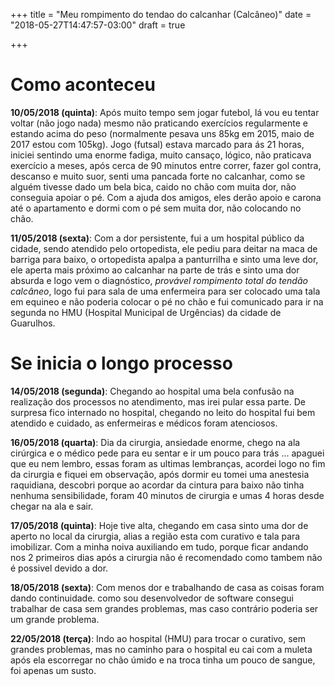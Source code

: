 +++
title = "Meu rompimento do tendao do calcanhar (Calcâneo)"
date = "2018-05-27T14:47:57-03:00"
draft = true

+++

# Como aconteceu
**10/05/2018 (quinta)**: Após muito tempo sem jogar futebol, lá vou eu tentar voltar (não jogo nada) mesmo não praticando exercícios regularmente e estando acima do peso (normalmente pesava uns 85kg em 2015, maio de 2017 estou com 105kg). Jogo (futsal) estava marcado para ás 21 horas, iniciei sentindo uma enorme fadiga, muito cansaço, lógico, não praticava exercício a meses, após cerca de 90 minutos entre correr, fazer gol contra, descanso e muito suor, senti uma pancada forte no calcanhar, como se alguém tivesse dado um bela bica, caido no chão com muita dor, não conseguia apoiar o pé. Com a ajuda dos amigos, eles derão apoio e carona até o apartamento e dormi com o pé sem muita dor, não colocando no chão.

**11/05/2018 (sexta)**: Com a dor persistente, fui a um hospital público da cidade, sendo atendido pelo ortopedista, ele pediu para deitar na maca de barriga para baixo, o ortopedista apalpa a panturrilha e sinto uma leve dor, ele aperta mais próximo ao calcanhar na parte de trás e sinto uma dor absurda e logo vem o diagnóstico, *provável rompimento total do tendão calcâneo*, logo fui para sala de uma enfermeira para ser colocado uma tala em equineo e não poderia colocar o pé no chão e fui comunicado para ir na segunda no HMU (Hospital Municipal de Urgências) da cidade de Guarulhos.

# Se inicia o longo processo

**14/05/2018 (segunda)**: Chegando ao hospital uma bela confusão na realização dos processos no atendimento, mas irei pular essa parte. De surpresa fico internado no hospital, chegando no leito do hospital fui bem atendido e cuidado, as enfermeiras e médicos foram atenciosos.

**16/05/2018 (quarta)**: Dia da cirurgia, ansiedade enorme, chego na ala cirúrgica e o médico pede para eu sentar e ir um pouco para trás ... apaguei que eu nem lembro, essas foram as ultimas lembranças, acordei logo no fim da cirurgia e fiquei em observação, após dormir eu tomei uma anestesia raquidiana, descobri porque ao acordar da cintura para baixo não tinha nenhuma sensibilidade, foram 40 minutos de cirurgia e umas 4 horas desde chegar na ala e sair.

**17/05/2018 (quinta)**: Hoje tive alta, chegando em casa sinto uma dor de aperto no local da cirurgia, alias a região esta com curativo e tala para imobilizar. Com a minha noiva auxiliando em tudo, porque ficar andando nos 2 primeiros dias após a cirurgia não é recomendado como tambem não é possivel devido a dor.

**18/05/2018 (sexta)**: Com menos dor e trabalhando de casa as coisas foram dando continuidade. como sou desenvolvedor de software consegui trabalhar de casa sem grandes problemas, mas caso contrário poderia ser um grande problema.

**22/05/2018 (terça)**: Indo ao hospital (HMU) para trocar o curativo, sem grandes problemas, mas no caminho para o hospital eu cai com a muleta após ela escorregar no chão úmido e na troca tinha um pouco de sangue, foi apenas um susto.
